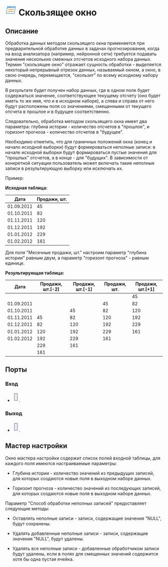 # ![](../../media/app/icons/component_18/component_default-11.svg) Скользящее окно

## Описание

Обработка данных методом скользящего окна применяется при предварительной обработке данных в задачах прогнозирования, когда на вход анализатора (например, нейронной сети) требуется подавать значения нескольких смежных отсчетов исходного набора данных. Термин "скользящее окно" отражает сущность обработки - выделяется некоторый непрерывный отрезок данных, называемый окном, а окно, в свою очередь, перемещается, "скользит" по всему исходному набору данных.

В результате будет получен набор данных, где в одном поле будет содержаться значение, соответствующее текущему отсчету (оно будет иметь то же имя, что и в исходном наборе), а слева и справа от него будут расположены поля со значениями, смещенными от текущего отсчета в прошлое и в будущее соответственно.

Следовательно, обработка методом скользящего окна имеет два параметра: глубина истории - количество отсчетов в "прошлое", и горизонт прогноза - количество отсчетов в "будущее".

Необходимо отметить, что для граничных положений окна (конец и начало исходной выборки) будут формироваться неполные записи: в начале исходной выборки будут формироваться пустые значения для "прошлых" отсчетов, а в конце - для "будущих". В зависимости от конкретной ситуации пользователь может включать такие неполные записи в результирующую выборку или исключать их.

Пример:

**Исходная таблица:**

| Дата | Продажи, шт. |
| --------  | -------- |
| 01.09.2011 | 45 |
| 01.10.2011 | 82 |
| 01.11.2011 | 120 |
| 01.12.2011 | 192 |
| 01.01.2012 | 229 |
| 01.02.2012 | 161 |

Для поля "Месячные продажи, шт." настроим параметр "глубина истории" равным двум, а параметр "горизонт прогноза" - равным единице.

**Результирующая таблица:**

| Дата | Продажи, шт.[-2] | Продажи, шт.[-1] | Продажи, шт. | Продажи, шт.[+1] |
| -------- | -------- | -------- | -------- | -------- |
| | | | | 45 |
| 01.09.2011 | | | 45 | 82 |
| 01.10.2011 | | 45 | 82 | 120 |
| 01.11.2011 | 45 | 82 | 120 | 192 |
| 01.12.2011 | 82 | 120 | 192 | 229 |
| 01.01.2012 | 120 | 192 | 229 | 161 |
| 01.02.2012 | 192 | 229 | 161 | |
| | 229 | 161 | | |
| | 161 | | | |

## Порты

### Вход

* ![](../../media/app/icons/ports/output_table_inactive.svg).

### Выход

* ![](../../media/app/icons/ports/output_table_inactive.svg).

## Мастер настройки

Окно мастера настройки содержит список полей входной таблицы, для каждого поля имеются настраиваемые параметры:

* Глубина истории - количество значений из предыдущих записей, для которых создаются новые поля в выходном наборе данных.

* Горизонт прогноза - количество значений из последующих записей, для которых создаются новые поля в выходном наборе данных.

Параметр "Способ обработки неполных записей" предоставляет следующие методы:

* Оставлять неполные записи - записи, содержащие значения "NULL", будут сохранены.

* Удалять добавленные неполные записи - записи, содержащие значения "NULL", будут удалены.

* Удалять все неполные записи - добавленные обработчиком записи будут удалены, если в полях для смещенных значений содержится хотя бы одна пустая ячейка.
